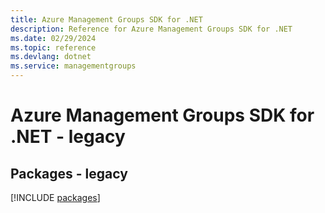 ```yaml
---
title: Azure Management Groups SDK for .NET
description: Reference for Azure Management Groups SDK for .NET
ms.date: 02/29/2024
ms.topic: reference
ms.devlang: dotnet
ms.service: managementgroups
---
```

# Azure Management Groups SDK for .NET - legacy
## Packages - legacy
[!INCLUDE [packages](management-groups-index.md)]